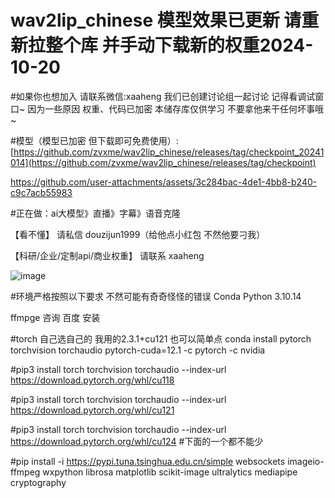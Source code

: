 # wav2lip_chinese 模型效果已更新 请重新拉整个库 并手动下载新的权重2024-10-20

#如果你也想加入 请联系微信:xaaheng 我们已创建讨论组一起讨论 记得看调试窗口~ 因为一些原因 权重、代码已加密 本储存库仅供学习 不要拿他来干任何坏事哦~

#模型（模型已加密 但下载即可免费使用）: [https://github.com/zvxme/wav2lip_chinese/releases/tag/checkpoint_20241014](https://github.com/zvxme/wav2lip_chinese/releases/tag/checkpoint)



https://github.com/user-attachments/assets/3c284bac-4de1-4bb8-b240-c9c7acb55983


#正在做：ai大模型》直播》字幕》语音克隆

【看不懂】 请私信 douzijun1999（给他点小红包 不然他要刁我）

【科研/企业/定制api/商业权重】 请联系 xaaheng


![image](https://github.com/user-attachments/assets/2f83a491-3042-4280-89fa-5284abfa9465)



#环境严格按照以下要求 不然可能有奇奇怪怪的错误
Conda Python 3.10.14

ffmpge 咨询 百度 安装

#torch 自己选自己的 我用的2.3.1+cu121 也可以简单点 conda install pytorch torchvision torchaudio pytorch-cuda=12.1 -c pytorch -c nvidia

#pip3 install torch torchvision torchaudio --index-url https://download.pytorch.org/whl/cu118

#pip3 install torch torchvision torchaudio --index-url https://download.pytorch.org/whl/cu121

#pip3 install torch torchvision torchaudio --index-url https://download.pytorch.org/whl/cu124
#下面的一个都不能少

#pip install -i https://pypi.tuna.tsinghua.edu.cn/simple  websockets imageio-ffmpeg wxpython librosa matplotlib scikit-image ultralytics mediapipe  cryptography


